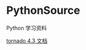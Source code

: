 # PythonSource
Python 学习资料

[tornado 4.3 文档](https://tornado-zh.readthedocs.io/zh/latest/guide/async.html)
